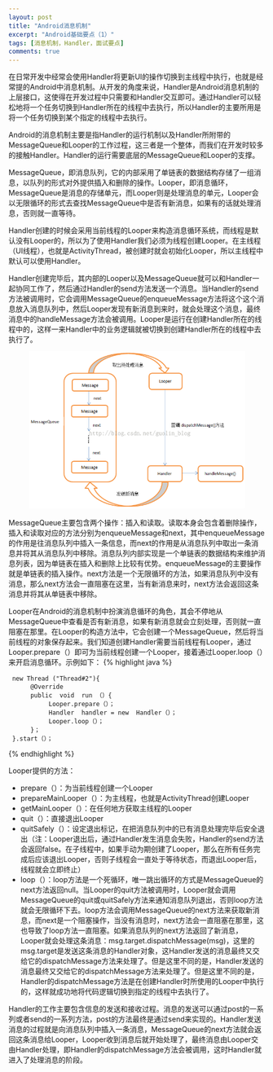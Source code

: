 ```yaml
---
layout: post
title: "Android消息机制"
excerpt: "Android基础要点（1）"
tags: [消息机制，Handler，面试要点]
comments: true
---
```


在日常开发中经常会使用Handler将更新UI的操作切换到主线程中执行，也就是经常提的Android中消息机制。从开发的角度来说，Handler是Android消息机制的上层接口，这使得在开发过程中只需要和Handler交互即可。通过Handler可以轻松地将一个任务切换到Handler所在的线程中去执行，所以Handler的主要所用是将一个任务切换到某个指定的线程中去执行。

Android的消息机制主要是指Handler的运行机制以及Handler所附带的MessageQueue和Looper的工作过程，这三者是一个整体，而我们在开发时较多的接触Handler。Handler的运行需要底层的MessageQueue和Looper的支撑。

MessageQueue，即消息队列，它的内部采用了单链表的数据结构存储了一组消息，以队列的形式对外提供插入和删除的操作。Looper，即消息循环，MessageQueue是消息的存储单元，而Looper则是处理消息的单元，Looper会以无限循环的形式去查找MessageQueue中是否有新消息，如果有的话就处理消息，否则就一直等待。

Handler创建的时候会采用当前线程的Looper来构造消息循环系统，而线程是默认没有Looper的，所以为了使用Handler我们必须为线程创建Looper。在主线程（UI线程），也就是ActivityThread，被创建时就会初始化Looper，所以主线程中默认可以使用Handler。

Handler创建完毕后，其内部的Looper以及MessageQueue就可以和Handler一起协同工作了，然后通过Handler的send方法发送一个消息。当Handler的send方法被调用时，它会调用MessageQueue的enqueueMessage方法将这个这个消息放入消息队列中，然后Looper发现有新消息到来时，就会处理这个消息，最终消息中的handleMessage方法会被调用。Looper是运行在创建Handler所在的线程中的，这样一来Handler中的业务逻辑就被切换到创建Handler所在的线程中去执行了。

<figure>
	<img src="/images/handler.png">
</figure>

MessageQueue主要包含两个操作：插入和读取。读取本身会包含着删除操作，插入和读取对应的方法分别为enqueueMessage和next，其中enqueueMessage的作用是往消息队列中插入一条信息，而next的作用是从消息队列中取出一条消息并将其从消息队列中移除。消息队列内部实现是一个单链表的数据结构来维护消息列表，因为单链表在插入和删除上比较有优势。enqueueMessage的主要操作就是单链表的插入操作。next方法是一个无限循环的方法，如果消息队列中没有消息，那么next方法会一直阻塞在这里，当有新消息来时，next方法会返回这条消息并将其从单链表中移除。

Looper在Android的消息机制中扮演消息循环的角色，其会不停地从MessageQueue中查看是否有新消息，如果有新消息就会立刻处理，否则就一直阻塞在那里。在Looper的构造方法中，它会创建一个MessageQueue，然后将当前线程的对象保存起来。我们知道创建Handler需要当前线程有Looper，通过Looper.prepare（）即可为当前线程创建一个Looper，接着通过Looper.loop（）来开启消息循环。示例如下：
{% highlight java %}

     new Thread ("Thread#2"){
          @Override
          public  void  run （）{
               Looper.prepare（）；
               Handler  handler = new  Handler（）；
               Looper.loop（）；
          }；
     }.start（）；
{% endhighlight %}

Looper提供的方法：

- prepare（）：为当前线程创建一个Looper
- prepareMainLooper（）：为主线程，也就是ActivityThread创建Looper
- getMainLooper（）：在任何地方获取主线程的Looper
- quit（）：直接退出Looper
- quitSafely（）：设定退出标记，在把消息队列中的已有消息处理完毕后安全退出（注：Looper退出后，通过Handler发生消息会失败，Handler的send方法会返回false。在子线程中，如果手动为期创建了Looper，那么在所有任务完成后应该退出Looper，否则子线程会一直处于等待状态，而退出Looper后，线程就会立即终止）
- loop（）：loop方法是一个死循环，唯一跳出循环的方式是MessageQueue的next方法返回null。当Looper的quit方法被调用时，Looper就会调用MessageQueue的quit或quitSafely方法来通知消息队列退出，否则loop方法就会无限循环下去。loop方法会调用MessageQueue的next方法来获取新消息，而next是一个阻塞操作，当没有消息时，next方法会一直阻塞在那里，这也导致了loop方法一直阻塞。如果消息队列的next方法返回了新消息，Looper就会处理这条消息：msg.target.dispatchMessage(msg)，这里的msg.target是发送这条消息的Handler对象，这Handler发送的消息最终又交给它的dispatchMessage方法来处理了。但是这里不同的是，Handler发送的消息最终又交给它的dispatchMessage方法来处理了。但是这里不同的是，Handler的dispatchMessage方法是在创建Handler时所使用的Looper中执行的，这样就成功地将代码逻辑切换到指定的线程中去执行了。
          
Handler的工作主要包含信息的发送和接收过程。消息的发送可以通过post的一系列或者send的一系列方法，post的方法最终是通过send来实现的。Handler发送消息的过程就是向消息队列中插入一条消息，MessageQueue的next方法就会返回这条消息给Looper，Looper收到消息后就开始处理了，最终消息由Looper交由Handler处理，即Handler的dispatchMessage方法会被调用，这时Handler就进入了处理消息的阶段。
     
